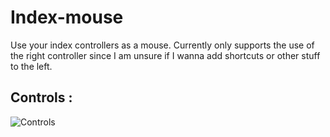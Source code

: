# Index-mouse
Use your index controllers as a mouse. Currently only supports the use of the right controller since I am unsure if I wanna add shortcuts or other stuff to the left.

## Controls :
![Controls](https://github.com/TheNoteGuy/Index-mouse/assets/91007157/7610774d-21b4-4366-ace9-4b4b6e6c2139)
